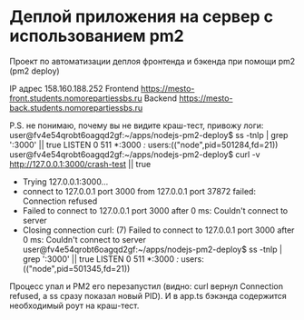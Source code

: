 # Деплой приложения на сервер с использованием pm2

Проект по автоматизации деплоя фронтенда и бэкенда при помощи pm2 (pm2 deploy)

IP адрес 158.160.188.252 
Frontend https://mesto-front.students.nomorepartiessbs.ru 
Backend https://mesto-back.students.nomorepartiessbs.ru

P.S. не понимаю, почему вы не видите краш-тест, привожу логи:
user@fv4e54qrobt6oagqd2gf:~/apps/nodejs-pm2-deploy$ ss -tnlp | grep ':3000' || true
LISTEN 0      511                *:3000            *:*    users:(("node",pid=501284,fd=21))
user@fv4e54qrobt6oagqd2gf:~/apps/nodejs-pm2-deploy$ curl -v http://127.0.0.1:3000/crash-test || true
*   Trying 127.0.0.1:3000...
* connect to 127.0.0.1 port 3000 from 127.0.0.1 port 37872 failed: Connection refused
* Failed to connect to 127.0.0.1 port 3000 after 0 ms: Couldn't connect to server
* Closing connection
curl: (7) Failed to connect to 127.0.0.1 port 3000 after 0 ms: Couldn't connect to server
user@fv4e54qrobt6oagqd2gf:~/apps/nodejs-pm2-deploy$ ss -tnlp | grep ':3000' || true
LISTEN 0      511                *:3000            *:*    users:(("node",pid=501345,fd=21))

Процесс упал и PM2 его перезапустил (видно: curl вернул Connection refused, а ss сразу показал новый PID). И в app.ts бэкэнда содержится необходимый роут на краш-тест.
